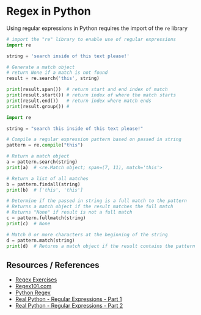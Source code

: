 # Regex in Python

Using regular expressions in Python requires the import of the `re` library

```python
# import the "re" library to enable use of regular expressions
import re

string = 'search inside of this text please!'

# Generate a match object
# return None if a match is not found
result = re.search('this', string)

print(result.span())  # return start and end index of match
print(result.start()) # return index of where the match starts
print(result.end())   # return index where match ends
print(result.group()) #
```

```python
import re

string = "search this inside of this text please!"

# Compile a regular expression pattern based on passed in string
pattern = re.compile("this")

# Return a match object
a = pattern.search(string)
print(a)  # <re.Match object; span=(7, 11), match='this'>

# Return a list of all matches
b = pattern.findall(string)
print(b)  # ['this', 'this']

# Determine if the passed in string is a full match to the pattern
# Returns a match object if the result matches the full match
# Returns "None" if result is not a full match
c = pattern.fullmatch(string)
print(c)  # None

# Match 0 or more characters at the beginning of the string
d = pattern.match(string)
print(d)  # Returns a match object if the result contains the pattern
```

## Resources / References

- [Regex Exercises](https://regexone.com/)
- [Regex101.com](https://regex101.com/)
- [Python Regex](https://www.w3schools.com/python/python_regex.asp)
- [Real Python - Regular Expressions - Part 1](https://realpython.com/regex-python/#regexes-in-python-and-their-uses)
- [Real Python - Regular Expressions - Part 2](https://realpython.com/regex-python-part-2/#re-module-functions)
